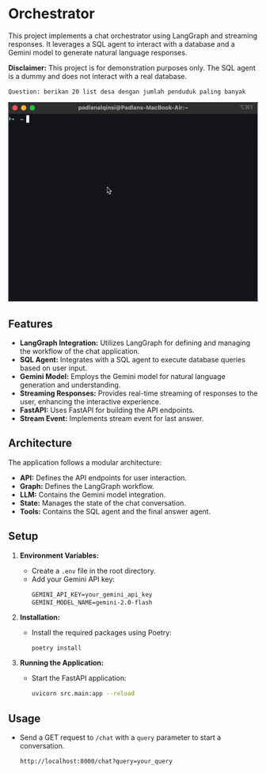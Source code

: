 # Orchestrator

This project implements a chat orchestrator using LangGraph and streaming responses. It leverages a SQL agent to interact with a database and a Gemini model to generate natural language responses.

**Disclaimer:** This project is for demonstration purposes only. The SQL agent is a dummy and does not interact with a real database.

```text
Question: berikan 20 list desa dengan jumlah penduduk paling banyak
```

![til](example.gif)

## Features

-   **LangGraph Integration:** Utilizes LangGraph for defining and managing the workflow of the chat application.
-   **SQL Agent:** Integrates with a SQL agent to execute database queries based on user input.
-   **Gemini Model:** Employs the Gemini model for natural language generation and understanding.
-   **Streaming Responses:** Provides real-time streaming of responses to the user, enhancing the interactive experience.
-   **FastAPI:** Uses FastAPI for building the API endpoints.
- **Stream Event:** Implements stream event for last answer.

## Architecture

The application follows a modular architecture:

-   **API:** Defines the API endpoints for user interaction.
-   **Graph:** Defines the LangGraph workflow.
-   **LLM:** Contains the Gemini model integration.
-   **State:** Manages the state of the chat conversation.
-   **Tools:** Contains the SQL agent and the final answer agent.

## Setup

1.  **Environment Variables:**
    -   Create a `.env` file in the root directory.
    -   Add your Gemini API key:
        ```
        GEMINI_API_KEY=your_gemini_api_key
        GEMINI_MODEL_NAME=gemini-2.0-flash
        ```

2.  **Installation:**
    -   Install the required packages using Poetry:
        ```bash
        poetry install
        ```

3.  **Running the Application:**
    -   Start the FastAPI application:
        ```bash
        uvicorn src.main:app --reload
        ```

## Usage

-   Send a GET request to `/chat` with a `query` parameter to start a conversation.
    ```
    http://localhost:8000/chat?query=your_query
